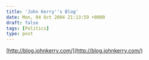 ```yaml
---
title: 'John Kerry''s Blog'
date: Mon, 04 Oct 2004 21:13:59 +0000
draft: false
tags: [Politics]
type: post
---
```


[http://blog.johnkerry.com/](http://blog.johnkerry.com/)